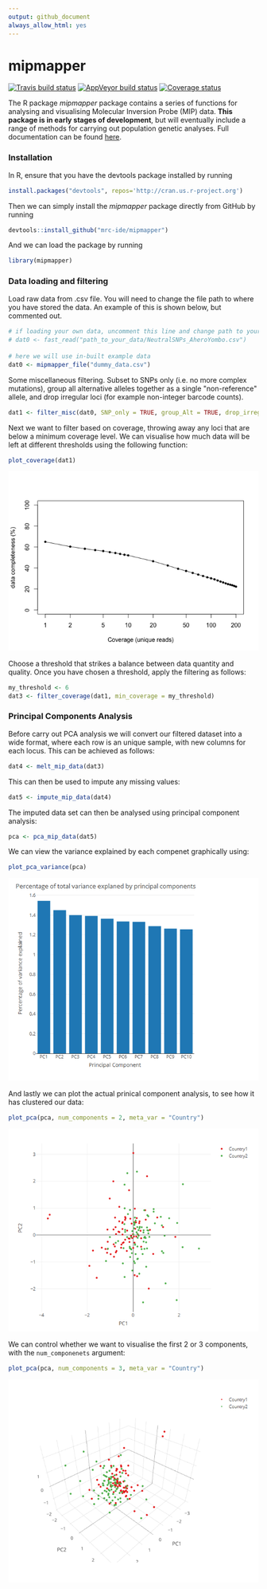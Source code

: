 ```yaml
---
output: github_document
always_allow_html: yes
---
```



# mipmapper
[![Travis build status](https://travis-ci.org/mrc-ide/mipmapper.svg?branch=master)](https://travis-ci.org/mrc-ide/mipmapper)
[![AppVeyor build status](https://ci.appveyor.com/api/projects/status/github/mrc-ide/mipmapper?branch=master&svg=true)](https://ci.appveyor.com/project/mrc-ide/mipmapper)
[![Coverage status](https://codecov.io/gh/mrc-ide/mipmapper/branch/master/graph/badge.svg)](https://codecov.io/github/mrc-ide/mipmapper?branch=master)

The R package *mipmapper* package contains a series of functions for analysing and visualising Molecular Inversion Probe (MIP) data. **This package is in early stages of development**, but will eventually include a range of methods for carrying out population genetic analyses. Full documentation can be found [here](https://ojwatson.github.io/mipmapper/).

### Installation

In R, ensure that you have the devtools package installed by running

```r
install.packages("devtools", repos='http://cran.us.r-project.org')
```
Then  we can simply install the *mipmapper* package directly from GitHub by running

```r
devtools::install_github("mrc-ide/mipmapper")
```
And we can load the package by running

```r
library(mipmapper)
```

### Data loading and filtering

Load raw data from .csv file. You will need to change the file path to where you have stored the data. An example of this is shown below, but commented out.

```r
# if loading your own data, uncomment this line and change path to your data
# dat0 <- fast_read("path_to_your_data/NeutralSNPs_AheroYombo.csv")

# here we will use in-built example data
dat0 <- mipmapper_file("dummy_data.csv")
```
Some miscellaneous filtering. Subset to SNPs only (i.e. no more complex mutations), group all alternative alleles together as a single "non-reference" allele, and drop irregular loci (for example non-integer barcode counts).

```r
dat1 <- filter_misc(dat0, SNP_only = TRUE, group_Alt = TRUE, drop_irregular = TRUE)
```
Next we want to filter based on coverage, throwing away any loci that are below a minimum coverage level. We can visualise how much data will be left at different thresholds using the following function:

```r
plot_coverage(dat1)
```

![plot of chunk plot_coverage](README-plot_coverage-1.png)

Choose a threshold that strikes a balance between data quantity and quality. Once you have chosen a threshold, apply the filtering as follows:

```r
my_threshold <- 6
dat3 <- filter_coverage(dat1, min_coverage = my_threshold)
```

### Principal Components Analysis

Before carry out PCA analysis we will convert our filtered dataset into a wide format, where each row is an unique sample, with new columns for each locus. This can be achieved as follows:

```r
dat4 <- melt_mip_data(dat3)
```
This can then be used to impute any missing values:

```r
dat5 <- impute_mip_data(dat4)
```
The imputed data set can then be analysed using principal component analysis:

```r
pca <- pca_mip_data(dat5)
```
We can view the variance explained by each compenet graphically using:

```r
plot_pca_variance(pca)
```
![](tools/pca_var.png)

And lastly we can plot the actual prinical component analysis, to see how it has clustered our data:

```r
plot_pca(pca, num_components = 2, meta_var = "Country")
```
![](tools/pca_2var.png)

We can control whether we want to visualise the first 2 or 3 components, with the `num_componenets` argument:

```r
plot_pca(pca, num_components = 3, meta_var = "Country")
```
![](tools/pca_3var.png)
